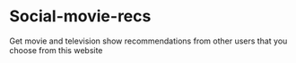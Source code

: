 # Social-movie-recs
Get movie and television show recommendations from other users that you choose from this website
